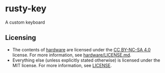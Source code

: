 # rusty-key
A custom keyboard

## Licensing
- The contents of [hardware](./hardware) are licensed under the [CC BY-NC-SA 4.0](https://creativecommons.org/licenses/by-nc-sa/4.0/) license. For more information, see [hardware/LICENSE.md](./hardware/LICENSE.md).
- Everything else (unless explicitly stated otherwise) is licensed under the MIT license. For more information, see [LICENSE](./LICENSE).
